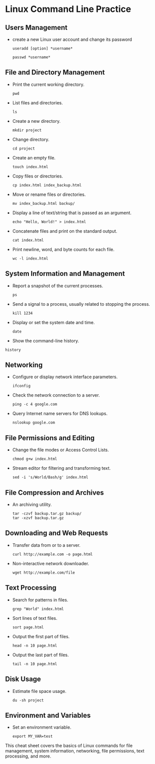 # Linux Command Line Practice

## Users Management
- create a new Linux user account and change its password
  ```
  useradd [option] *username*
  ```
  ```
  passwd *username*
  ```
## File and Directory Management

- Print the current working directory.
  ```
  pwd
  ```

- List files and directories.
  ```
  ls
  ```

- Create a new directory.
  ```
  mkdir project
  ```

- Change directory.
  ```
  cd project
  ```

- Create an empty file.
  ```
  touch index.html
  ```

- Copy files or directories.
  ```
  cp index.html index_backup.html
  ```

- Move or rename files or directories.
  ```
  mv index_backup.html backup/
  ```

- Display a line of text/string that is passed as an argument.
  ```
  echo "Hello, World!" > index.html
  ```

- Concatenate files and print on the standard output.
  ```
  cat index.html
  ```

- Print newline, word, and byte counts for each file.
  ```
  wc -l index.html
  ```

## System Information and Management

- Report a snapshot of the current processes.
  ```
  ps
  ```

- Send a signal to a process, usually related to stopping the process.
  ```
  kill 1234
  ```

- Display or set the system date and time.
  ```
  date
  ```

 - Show the command-line history.
  ```
  history
  ```

## Networking

- Configure or display network interface parameters.
  ```
  ifconfig
  ```
  
- Check the network connection to a server.
  ```
  ping -c 4 google.com
  ```

- Query Internet name servers for DNS lookups.
  ```
  nslookup google.com
  ```

## File Permissions and Editing

- Change the file modes or Access Control Lists.
  ```
  chmod g+w index.html
  ```

- Stream editor for filtering and transforming text.
  ```
  sed -i 's/World/Bash/g' index.html
  ```

## File Compression and Archives

- An archiving utility.
  ```
  tar -czvf backup.tar.gz backup/
  tar -xzvf backup.tar.gz
  ```

## Downloading and Web Requests

- Transfer data from or to a server.
  ```
  curl http://example.com -o page.html
  ```

- Non-interactive network downloader.
  ```
  wget http://example.com/file
  ```

## Text Processing

- Search for patterns in files.
  ```
  grep "World" index.html
  ```

- Sort lines of text files.
  ```
  sort page.html
  ```

- Output the first part of files.
  ```
  head -n 10 page.html
  ```

- Output the last part of files.
  ```
  tail -n 10 page.html
  ```

## Disk Usage

- Estimate file space usage.
  ```
  du -sh project
  ```

## Environment and Variables

- Set an environment variable.
  ```
  export MY_VAR=test
  ```

This cheat sheet covers the basics of Linux commands for file management, system information, networking, file permissions, text processing, and more.

